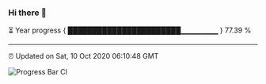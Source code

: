 ### Hi there 👋

⏳ Year progress { ███████████████████████▁▁▁▁▁▁▁ } 77.39 %

---

⏰ Updated on Sat, 10 Oct 2020 06:10:48 GMT

![Progress Bar CI](https://github.com/liununu/liununu/workflows/Progress%20Bar%20CI/badge.svg)
